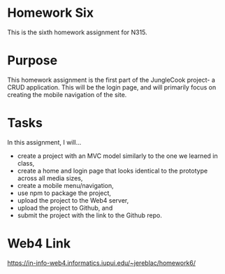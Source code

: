 # Homework Six

This is the sixth homework assignment for N315.

# Purpose

This homework assignment is the first part of the JungleCook project- a CRUD application. This will be the login page, and will primarily focus on creating the mobile navigation of the site.

# Tasks

In this assignment, I will...

- create a project with an MVC model similarly to the one we learned in class,
- create a home and login page that looks identical to the prototype across all media sizes,
- create a mobile menu/navigation,
- use npm to package the project,
- upload the project to the Web4 server,
- upload the project to Github, and
- submit the project with the link to the Github repo.

# Web4 Link

https://in-info-web4.informatics.iupui.edu/~jereblac/homework6/
